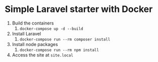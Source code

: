 # Simple Laravel starter with Docker

1. Build the containers
   1. `docker-compose up -d --build`
2. Install Laravel
   1. `docker-compose run --rm composer install`
3. Install node packages
   1. `docker-compose run --rm npm install`
4. Access the site at `site.local`